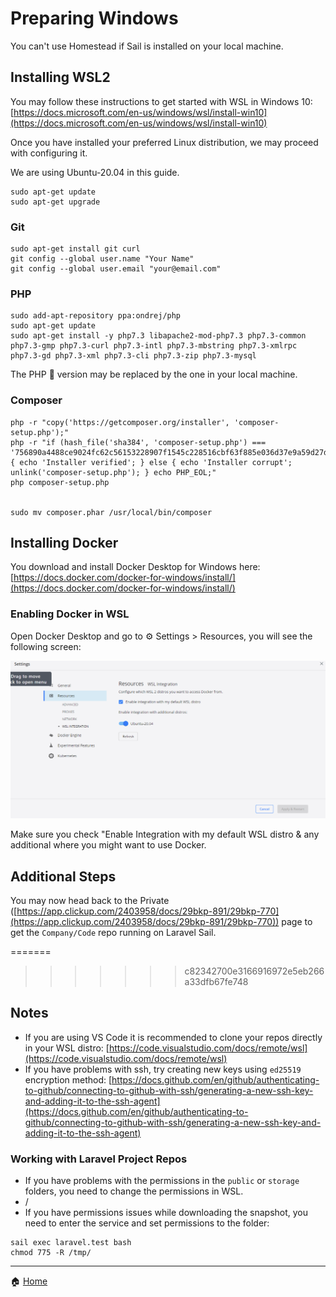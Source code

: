 # Preparing Windows

You can't use Homestead if Sail is installed on your local machine.

  

## Installing WSL2

You may follow these instructions to get started with WSL in Windows 10: [https://docs.microsoft.com/en-us/windows/wsl/install-win10](https://docs.microsoft.com/en-us/windows/wsl/install-win10)

  

Once you have installed your preferred Linux distribution, we may proceed with configuring it.

We are using Ubuntu-20.04 in this guide.

```plain
sudo apt-get update
sudo apt-get upgrade
```

### Git

```plain
sudo apt-get install git curl
git config --global user.name "Your Name"
git config --global user.email "your@email.com"
```

### PHP

```plain
sudo add-apt-repository ppa:ondrej/php
sudo apt-get update
sudo apt-get install -y php7.3 libapache2-mod-php7.3 php7.3-common php7.3-gmp php7.3-curl php7.3-intl php7.3-mbstring php7.3-xmlrpc php7.3-gd php7.3-xml php7.3-cli php7.3-zip php7.3-mysql
```

The PHP 🐘 version may be replaced by the one in your local machine.

### Composer

```plain
php -r "copy('https://getcomposer.org/installer', 'composer-setup.php');"
php -r "if (hash_file('sha384', 'composer-setup.php') === '756890a4488ce9024fc62c56153228907f1545c228516cbf63f885e036d37e9a59d27d63f46af1d4d07ee0f76181c7d3') { echo 'Installer verified'; } else { echo 'Installer corrupt'; unlink('composer-setup.php'); } echo PHP_EOL;"
php composer-setup.php


sudo mv composer.phar /usr/local/bin/composer
```

  

## Installing Docker

You download and install Docker Desktop for Windows here: [https://docs.docker.com/docker-for-windows/install/](https://docs.docker.com/docker-for-windows/install/)

  

### Enabling Docker in WSL

Open Docker Desktop and go to ⚙️ Settings > Resources, you will see the following screen:

![](./images/windoc.png)


Make sure you check "Enable Integration with my default WSL distro & any additional where you might want to use Docker.
  

## Additional Steps

You may now head back to the Private ([https://app.clickup.com/2403958/docs/29bkp-891/29bkp-770](https://app.clickup.com/2403958/docs/29bkp-891/29bkp-770)) page to get the `Company/Code` repo running on Laravel Sail.

  
=======
    
>>>>>>> c82342700e3166916972e5eb266a33dfb67fe748

## Notes

*   If you are using VS Code it is recommended to clone your repos directly in your WSL distro: [https://code.visualstudio.com/docs/remote/wsl](https://code.visualstudio.com/docs/remote/wsl)
*   If you have problems with ssh, try creating new keys using `ed25519` encryption method: [https://docs.github.com/en/github/authenticating-to-github/connecting-to-github-with-ssh/generating-a-new-ssh-key-and-adding-it-to-the-ssh-agent](https://docs.github.com/en/github/authenticating-to-github/connecting-to-github-with-ssh/generating-a-new-ssh-key-and-adding-it-to-the-ssh-agent)

  

### Working with Laravel Project Repos

*   If you have problems with the permissions in the `public` or `storage` folders, you need to change the permissions in WSL.
*   /
*   If you have permissions issues while downloading the snapshot, you need to enter the service and set permissions to the folder:

```plain
sail exec laravel.test bash
chmod 775 -R /tmp/
```

  

  

  

  

* * *

🏠 [Home](https://example.com/)
